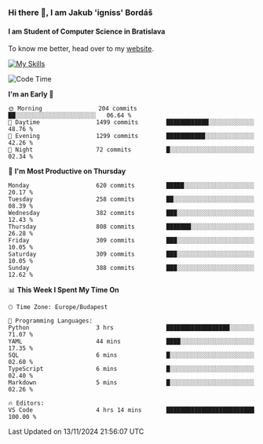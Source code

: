 ### Hi there 👋, I am Jakub 'igniss' Bordáš

#### I am Student of Computer Science in Bratislava
To know me better, head over to my [website](https://bordas.sk).

[![My Skills](https://skillicons.dev/icons?i=js,html,css,figma,svelte,java,kotlin,python,postgresql,typescript,nest,nodejs)](https://bordas.sk)


<!--START_SECTION:waka-->
![Code Time](http://img.shields.io/badge/Code%20Time-1%2C569%20hrs%2041%20mins-blue)

**I'm an Early 🐤** 

```text
🌞 Morning                204 commits         ██░░░░░░░░░░░░░░░░░░░░░░░   06.64 % 
🌆 Daytime                1499 commits        ████████████░░░░░░░░░░░░░   48.76 % 
🌃 Evening                1299 commits        ███████████░░░░░░░░░░░░░░   42.26 % 
🌙 Night                  72 commits          █░░░░░░░░░░░░░░░░░░░░░░░░   02.34 % 
```
📅 **I'm Most Productive on Thursday** 

```text
Monday                   620 commits         █████░░░░░░░░░░░░░░░░░░░░   20.17 % 
Tuesday                  258 commits         ██░░░░░░░░░░░░░░░░░░░░░░░   08.39 % 
Wednesday                382 commits         ███░░░░░░░░░░░░░░░░░░░░░░   12.43 % 
Thursday                 808 commits         ███████░░░░░░░░░░░░░░░░░░   26.28 % 
Friday                   309 commits         ███░░░░░░░░░░░░░░░░░░░░░░   10.05 % 
Saturday                 309 commits         ███░░░░░░░░░░░░░░░░░░░░░░   10.05 % 
Sunday                   388 commits         ███░░░░░░░░░░░░░░░░░░░░░░   12.62 % 
```


📊 **This Week I Spent My Time On** 

```text
🕑︎ Time Zone: Europe/Budapest

💬 Programming Languages: 
Python                   3 hrs               ██████████████████░░░░░░░   71.07 % 
YAML                     44 mins             ████░░░░░░░░░░░░░░░░░░░░░   17.35 % 
SQL                      6 mins              █░░░░░░░░░░░░░░░░░░░░░░░░   02.60 % 
TypeScript               6 mins              █░░░░░░░░░░░░░░░░░░░░░░░░   02.40 % 
Markdown                 5 mins              █░░░░░░░░░░░░░░░░░░░░░░░░   02.26 % 

🔥 Editors: 
VS Code                  4 hrs 14 mins       █████████████████████████   100.00 % 
```


 Last Updated on 13/11/2024 21:56:07 UTC
<!--END_SECTION:waka-->
